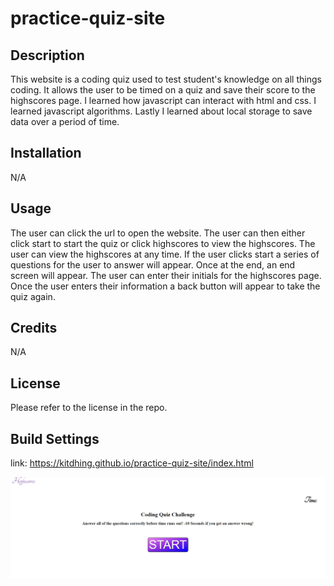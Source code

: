 # practice-quiz-site

## Description

This website is a coding quiz used to test student's knowledge on all things coding. It allows the user to be timed on a quiz and save their score to the highscores page. I learned how javascript can interact with html and css. I learned javascript algorithms. Lastly I learned about local storage to save data over a period of time.

## Installation

N/A

## Usage 

The user can click the url to open the website. The user can then either click start to start the quiz or click highscores to view the highscores. The user can view the highscores at any time. If the user clicks start a series of questions for the user to answer will appear. Once at the end, an end screen will appear. The user can enter their initials for the highscores page. Once the user enters their information a back button will appear to take the quiz again.

## Credits 

N/A

## License 

Please refer to the license in the repo.

## Build Settings

link: https://kitdhing.github.io/practice-quiz-site/index.html

![image](/quiz.png)
